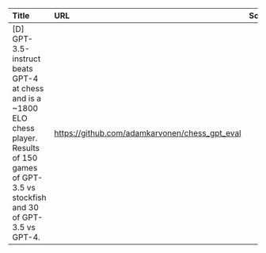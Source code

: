 | Title                                                                                                                                               | URL                                            |   Score | Date                |
|:----------------------------------------------------------------------------------------------------------------------------------------------------|:-----------------------------------------------|--------:|:--------------------|
| [D] GPT-3.5-instruct beats GPT-4 at chess and is a ~1800 ELO chess player. Results of 150 games of GPT-3.5 vs stockfish and 30 of GPT-3.5 vs GPT-4. | https://github.com/adamkarvonen/chess_gpt_eval |      91 | 2023-09-23 15:56:39 |